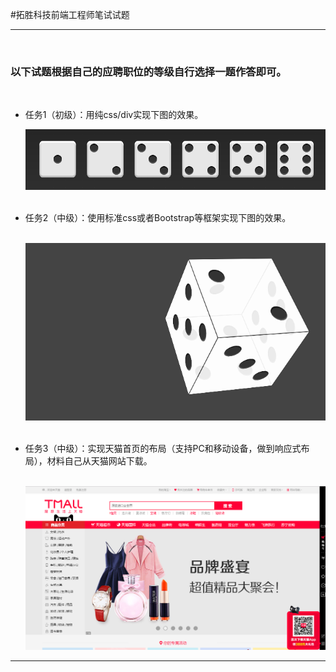 #拓胜科技前端工程师笔试试题

<hr/>

<div>
    <h3>以下试题根据自己的应聘职位的等级自行选择一题作答即可。</h3>
    <ul>
	    <li><p>任务1（初级）：用纯css/div实现下图的效果。</p></li>
	    <img src="task1.png"/>
            <li><p>任务2（中级）：使用标准css或者Bootstrap等框架实现下图的效果。</p></li>
	    <img src="task2.gif"/>
	    <li><p>任务3（中级）：实现天猫首页的布局（支持PC和移动设备，做到响应式布局），材料自己从天猫网站下载。</p></li>
	    <img src="task3.png"/>
    </ul>
</div>
<hr/>

